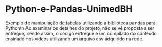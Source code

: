 # Python-e-Pandas-UnimedBH
Exemplo de manipulação de tabelas utilizando a biblioteca pandas para Python\n
Ao examinar os detalhes do projeto, não se vê proposta a ser entregue, sendo assim, 
o código entregue é um compilado do conteúdo ensinado nos vídeos utilizando um arquivo csv adquirido na rede.
